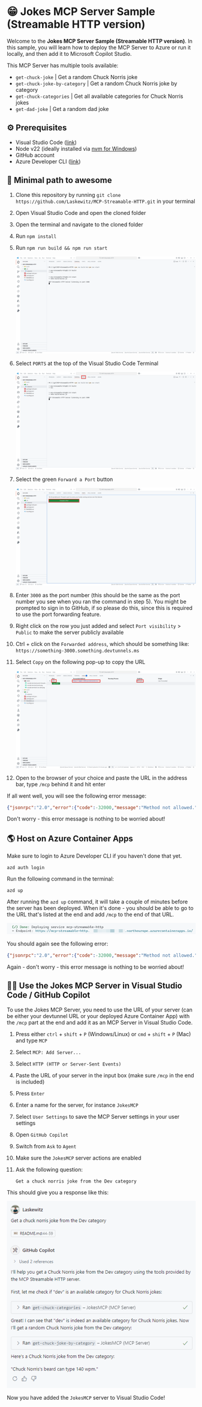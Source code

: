 # 😁 Jokes MCP Server Sample (Streamable HTTP version)

Welcome to the **Jokes MCP Server Sample (Streamable HTTP version)**. In this sample, you will learn how to deploy the MCP Server to Azure or run it locally, and then add it to Microsoft Copilot Studio.

This MCP Server has multiple tools available:

- `get-chuck-joke` | Get a random Chuck Norris joke
- `get-chuck-joke-by-category` | Get a random Chuck Norris joke by category
- `get-chuck-categories` | Get all available categories for Chuck Norris jokes
- `get-dad-joke` | Get a random dad joke

## ⚙️ Prerequisites

- Visual Studio Code ([link](https://code.visualstudio.com/download))
- Node v22 (ideally installed via [nvm for Windows](https://github.com/coreybutler/nvm-windows))
- GitHub account
- Azure Developer CLI ([link](https://learn.microsoft.com/azure/developer/azure-developer-cli/install-azd))

## 🚀 Minimal path to awesome

1. Clone this repository by running `git clone https://github.com/Laskewitz/MCP-Streamable-HTTP.git` in your terminal
1. Open Visual Studio Code and open the cloned folder
1. Open the terminal and navigate to the cloned folder
1. Run `npm install`
1. Run `npm run build && npm run start`

    ![Terminal view after building and starting the server](./assets/vscode-terminal-run-start.png)

1. Select `PORTS` at the top of the Visual Studio Code Terminal

    ![Image of VS Code where the terminal is open and the PORTS tab is highlighted](./assets/vscode-terminal-ports.png)

1. Select the green `Forward a Port` button

    ![Image of VS Code where the PORTS tab is open and the green `Forward a Port` button is highlighted](./assets/vscode-terminal-ports-forward.png)

1. Enter `3000` as the port number (this should be the same as the port number you see when you ran the command in step 5). You might be prompted to sign in to GitHub, if so please do this, since this is required to use the port forwarding feature.
1. Right click on the row you just added and select `Port visibility` > `Public` to make the server publicly available
1. Ctrl + click on the `Forwarded address`, which should be something like: `https://something-3000.something.devtunnels.ms`
1. Select `Copy` on the following pop-up to copy the URL

    ![View of the PORTS setup with highlighted the port, the forwarded address and the visibility](./assets/vscode-terminal-ports-setup.png) 

1. Open to the browser of your choice and paste the URL in the address bar, type `/mcp` behind it and hit enter

If all went well, you will see the following error message:

```json
{"jsonrpc":"2.0","error":{"code":-32000,"message":"Method not allowed."},"id":null}
```

Don't worry - this error message is nothing to be worried about!

## 🌎 Host on Azure Container Apps

Make sure to login to Azure Developer CLI if you haven't done that yet.

```azurecli
azd auth login
```

Run the following command in the terminal:

```azurecli
azd up
```

After running the `azd up` command, it will take a couple of minutes before the server has been deployed. When it's done - you should be able to go to the URL that's listed at the end and add `/mcp` to the end of that URL. 

![Azd deploy server output](./assets/azd-deploy-server.png)

You should again see the following error:

```json
{"jsonrpc":"2.0","error":{"code":-32000,"message":"Method not allowed."},"id":null}
```

Again - don't worry - this error message is nothing to be worried about!

## 👨‍💻 Use the Jokes MCP Server in Visual Studio Code / GitHub Copilot

To use the Jokes MCP Server, you need to use the URL of your server (can be either your devtunnel URL or your deployed Azure Container App) with the `/mcp` part at the end and add it as an MCP Server in Visual Studio Code.

1. Press either `ctrl` + `shift` + `P` (Windows/Linux) or `cmd` + `shift` + `P` (Mac) and type `MCP`
1. Select `MCP: Add Server...`
1. Select `HTTP (HTTP or Server-Sent Events)`
1. Paste the URL of your server in the input box (make sure `/mcp` in the end is included)
1. Press `Enter`
1. Enter a name for the server, for instance `JokesMCP`
1. Select `User Settings` to save the MCP Server settings in your user settings
1. Open `GitHub Copilot`
1. Switch from `Ask` to `Agent`
1. Make sure the `JokesMCP` server actions are enabled
1. Ask the following question:

    ```text
    Get a chuck norris joke from the Dev category
    ```

This should give you a response like this:

![Screenshot of question to provide a joke from the dev category and the answer from GitHub Copilot](./assets/github-copilot-get-joke.png)

Now you have added the `JokesMCP` server to Visual Studio Code!
